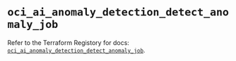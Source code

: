 # `oci_ai_anomaly_detection_detect_anomaly_job`

Refer to the Terraform Registory for docs: [`oci_ai_anomaly_detection_detect_anomaly_job`](https://registry.terraform.io/providers/oracle/oci/6.18.0/docs/resources/ai_anomaly_detection_detect_anomaly_job).
